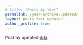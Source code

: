 ```yaml
---
# title: "Posts by Year"
permalink: /year-archive-updated/
layout: posts_last_updated
author_profile: true
---
```


<span class="taxonomy__section">Post by updated <a href="/year-archive/"  class="taxonomy__count">dda</a></span>
